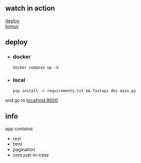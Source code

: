 ## watch in action
[deploy](http://hipahopa.ru:8000)  
[bonus](https://hipahopa.ru)

## deploy
- ### docker
    ``docker compose up -d``
- ### local
  ``pip install -r requirements.txt && fastapi dev main.py``

and go to [localhost:8000](http://localhost:8000)

## info
app contains:
- rest
- html
- pagination
- cors just-in-case